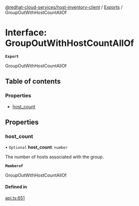 [@redhat-cloud-services/host-inventory-client](../README.md) / [Exports](../modules.md) / GroupOutWithHostCountAllOf

# Interface: GroupOutWithHostCountAllOf

**`Export`**

GroupOutWithHostCountAllOf

## Table of contents

### Properties

- [host\_count](GroupOutWithHostCountAllOf.md#host_count)

## Properties

### host\_count

• `Optional` **host\_count**: `number`

The number of hosts associated with the group.

**`Memberof`**

GroupOutWithHostCountAllOf

#### Defined in

[api.ts:651](https://github.com/RedHatInsights/javascript-clients/blob/main/packages/host-inventory/api.ts#L651)

